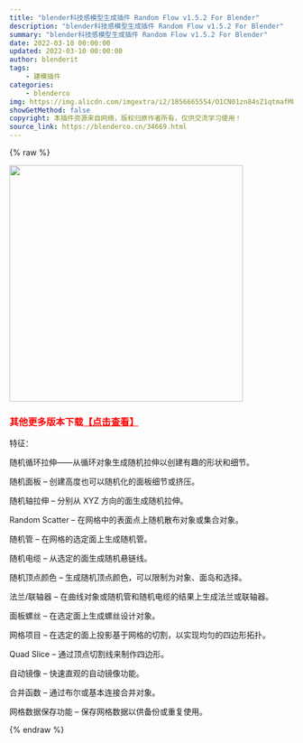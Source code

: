 ```yaml
---
title: "blender科技感模型生成插件 Random Flow v1.5.2 For Blender"
description: "blender科技感模型生成插件 Random Flow v1.5.2 For Blender"
summary: "blender科技感模型生成插件 Random Flow v1.5.2 For Blender"
date: 2022-03-10 00:00:00
updated: 2022-03-10 00:00:00
author: blenderit
tags: 
    - 建模插件
categories:
    - blenderco
img: https://img.alicdn.com/imgextra/i2/1856665554/O1CN01zn84sZ1qtmafMU4NU_!!1856665554.jpg
showGetMethod: false
copyright: 本插件资源来自网络，版权归原作者所有，仅供交流学习使用！
source_link: https://blenderco.cn/34669.html
---
```


{% raw %}
<p><img loading="lazy" class="aligncenter" src="https://preview.cloud.189.cn/image/imageAction?param=E3A1B6EE488C52CB19312FDD267F7EF20F940108E5840108404A39FD02F59393081EC3CF0362042A8B7674753C23AD1A8445E5AF82AD4982A9F1DC3647968B101E60C455B27A6CAF231245E5A6C389F99E82737B798B0E50860B4DBD266E0DB700D314530A3B9F2955A6412627EDAC32B0F6FF8F" width="414" height="419"></p><h3><span style="color: #ff0000;">其他更多版本下载<a style="color: #ff0000;" href="https://blenderco.cn/?s=Random+Flow&amp;cat=">【点击查看】</a></span></h3><p><span class="VIiyi" lang="zh-CN"><span class="JLqJ4b" data-number-of-phrases="1" data-phrase-index="0" data-language-to-translate-into="en" data-language-for-alternatives="zh-CN">特征：</span></span></p><p>随机循环拉伸——从循环对象生成随机拉伸以创建有趣的形状和细节。</p><p>随机面板 – 创建高度也可以随机化的面板细节或挤压。</p><p>随机轴拉伸 – 分别从 XYZ 方向的面生成随机拉伸。</p><p>Random Scatter – 在网格中的表面点上随机散布对象或集合对象。</p><p>随机管 – 在网格的选定面上生成随机管。</p><p>随机电缆 – 从选定的面生成随机悬链线。</p><p>随机顶点颜色 – 生成随机顶点颜色，可以限制为对象、面岛和选择。</p><p>法兰/联轴器 – 在曲线对象或随机管和随机电缆的结果上生成法兰或联轴器。</p><p>面板螺丝 – 在选定面上生成螺丝设计对象。</p><p>网格项目 – 在选定的面上投影基于网格的切割，以实现均匀的四边形拓扑。</p><p>Quad Slice – 通过顶点切割线来制作四边形。</p><p>自动镜像 – 快速直观的自动镜像功能。</p><p>合并函数 – 通过布尔或基本连接合并对象。</p><p>网格数据保存功能 – 保存网格数据以供备份或重复使用。</p>
<div style="display: none">blenderco</div>
{% endraw %}